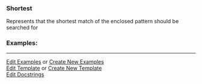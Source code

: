 ### <a id="McUtils.Parsers.RegexPatterns.Shortest">Shortest</a>
Represents that the shortest match of the enclosed pattern should be searched for

### Examples:


___

[Edit Examples](https://github.com/McCoyGroup/References/edit/gh-pages/Documentation/examples/McUtils/Parsers/RegexPatterns/Shortest.md) or 
[Create New Examples](https://github.com/McCoyGroup/References/new/gh-pages/?filename=Documentation/examples/McUtils/Parsers/RegexPatterns/Shortest.md) <br/>
[Edit Template](https://github.com/McCoyGroup/References/edit/gh-pages/Documentation/templates/McUtils/Parsers/RegexPatterns/Shortest.md) or 
[Create New Template](https://github.com/McCoyGroup/References/new/gh-pages/?filename=Documentation/templates/McUtils/Parsers/RegexPatterns/Shortest.md) <br/>
[Edit Docstrings](https://github.com/McCoyGroup/McUtils/edit/master/Parsers/RegexPatterns/Shortest/__init__.py?message=Update%20Docs)

